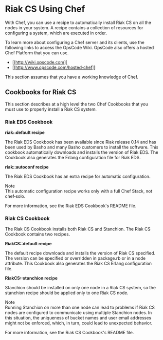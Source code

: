 # Riak CS Using Chef
With Chef, you can use a recipe to automatically install Riak CS on all the nodes in your system. A recipe contains a collection of resources for configuring a system, which are executed in order.

To learn more about configuring a Chef server and its clients, use the following links to access the OpsCode Wiki. OpsCode also offers a hosted Chef Platform that you can use.

* [[http://wiki.opscode.com]]
* [[http://www.opscode.com/hosted‐chef]]

<div class="note">This section assumes that you have a working knowledge of Chef.</div>

## Cookbooks for Riak CS

This section describes at a high level the two Chef Cookbooks that you must use to properly install a Riak CS system.

### Riak EDS Cookbook

**riak::default recipe**

The Riak EDS Cookbook has been available since Riak release 0.14 and has been used by Basho and many Basho customers to install the software. This cookbook automatically downloads and installs the version of Riak EDS. The Cookbook also generates the Erlang configuration file for Riak EDS.

**riak::autoconf recipe**

The Riak EDS Cookbook has an extra recipe for automatic configuration.

<div class="note"><div class="title">Note</div> This automatic configuration recipe works only with a full Chef Stack, not chef‐solo.</div>

For more information, see the Riak EDS Cookbook's README file.

### Riak CS Cookbook
The Riak CS Cookbook installs both Riak CS and Stanchion. The Riak CS Cookbook contains two recipes.

**RiakCS::default recipe**

The default recipe downloads and installs the version of Riak CS specified. The version can be specified or overridden in package.rb or in a node attribute. This Cookbook also generates the Riak CS Erlang configuration file.

**RiakCS::stanchion recipe**

Stanchion should be installed on only one node in a Riak CS system, so the stanchion recipe should be applied only to one Riak CS node.

<div class="note"><div class="title">Note</div>Running Stanchion on more than one node can lead to problems if Riak CS nodes are configured to communicate using multiple Stanchion nodes. In this situation, the uniqueness of bucket names and user email addresses might not be enforced, which, in turn, could lead to unexpected behavior.</div>

For more information, see the Riak CS Cookbook's README file.
